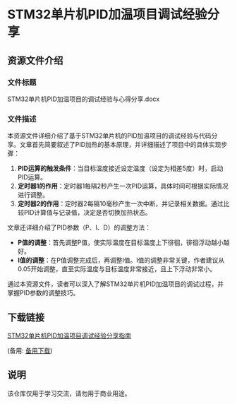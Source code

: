 # STM32单片机PID加温项目调试经验分享

## 资源文件介绍

### 文件标题
STM32单片机PID加温项目的调试经验与心得分享.docx

### 文件描述
本资源文件详细介绍了基于STM32单片机的PID加温项目的调试经验与代码分享。文章首先简要叙述了PID加热的基本原理，并详细描述了项目中的具体实现步骤：

1. **PID运算的触发条件**：当目标温度接近设定温度（设定为相差5度）时，启动PID运算。
2. **定时器1的作用**：定时器1每隔2秒产生一次PID运算，具体时间可根据实际情况进行调整。
3. **定时器2的作用**：定时器2每隔10毫秒产生一次中断，并记录相关数据。通过比较PID计算值与记录值，决定是否切换加热状态。

文章还详细介绍了PID参数（P、I、D）的调整方法：
- **P值的调整**：首先调整P值，使实际温度在目标温度上下徘徊，徘徊浮动越小越好。
- **I值的调整**：在P值调整完成后，再调整I值。I值的调整非常关键，作者建议从0.05开始调整，直至实际温度与目标温度非常接近，且上下浮动非常小。

通过本资源文件，读者可以深入了解STM32单片机PID加温项目的调试过程，并掌握PID参数的调整技巧。

## 下载链接
[STM32单片机PID加温项目调试经验分享指南](https://pan.quark.cn/s/de408899315e) 

(备用: [备用下载](https://pan.baidu.com/s/1IGMSCz3X7i9oG1XJbkJCJw?pwd=1234))

## 说明

该仓库仅用于学习交流，请勿用于商业用途。
